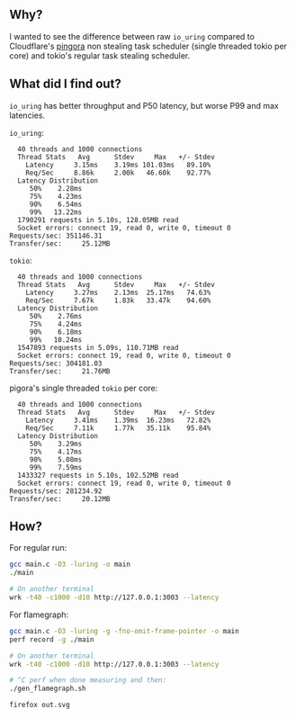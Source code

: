 ## Why?

I wanted to see the difference between raw `io_uring` compared to Cloudflare's [pingora](https://github.com/cloudflare/pingora/blob/7ce6f4ac1c440756a63b0766f72dbeca25c6fc94/pingora-runtime/benches/hello.rs) non stealing task scheduler (single threaded tokio per core) and tokio's regular task stealing scheduler.

## What did I find out?

`io_uring` has better throughput and P50 latency, but worse P99 and max latencies.

`io_uring`:

```
  40 threads and 1000 connections
  Thread Stats   Avg      Stdev     Max   +/- Stdev
    Latency     3.15ms    3.19ms 101.03ms   89.10%
    Req/Sec     8.86k     2.00k   46.60k    92.77%
  Latency Distribution
     50%    2.28ms
     75%    4.23ms
     90%    6.54ms
     99%   13.22ms
  1790291 requests in 5.10s, 128.05MB read
  Socket errors: connect 19, read 0, write 0, timeout 0
Requests/sec: 351146.31
Transfer/sec:     25.12MB
```

`tokio`:

```
  40 threads and 1000 connections
  Thread Stats   Avg      Stdev     Max   +/- Stdev
    Latency     3.27ms    2.13ms  25.17ms   74.63%
    Req/Sec     7.67k     1.83k   33.47k    94.60%
  Latency Distribution
     50%    2.76ms
     75%    4.24ms
     90%    6.18ms
     99%   10.24ms
  1547893 requests in 5.09s, 110.71MB read
  Socket errors: connect 19, read 0, write 0, timeout 0
Requests/sec: 304181.03
Transfer/sec:     21.76MB
```

pigora's single threaded `tokio` per core:

```
  40 threads and 1000 connections
  Thread Stats   Avg      Stdev     Max   +/- Stdev
    Latency     3.41ms    1.39ms  16.23ms   72.82%
    Req/Sec     7.11k     1.77k   35.11k    95.84%
  Latency Distribution
     50%    3.29ms
     75%    4.17ms
     90%    5.08ms
     99%    7.59ms
  1433327 requests in 5.10s, 102.52MB read
  Socket errors: connect 19, read 0, write 0, timeout 0
Requests/sec: 281234.92
Transfer/sec:     20.12MB
```

## How?

For regular run:

```sh
gcc main.c -O3 -luring -o main
./main

# On another terminal
wrk -t40 -c1000 -d10 http://127.0.0.1:3003 --latency
```

For flamegraph:

```sh
gcc main.c -O3 -luring -g -fno-omit-frame-pointer -o main
perf record -g ./main

# On another terminal
wrk -t40 -c1000 -d10 http://127.0.0.1:3003 --latency

# ^C perf when done measuring and then:
./gen_flamegraph.sh

firefox out.svg
```
